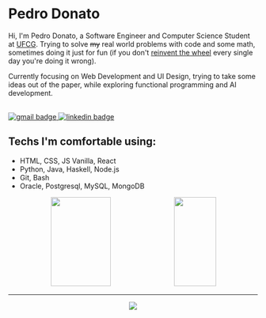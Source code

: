 # Pedro Donato

Hi, I'm Pedro Donato, a Software Engineer and Computer Science Student at [UFCG]().
Trying to solve ~~my~~ real world problems with code and some math, sometimes doing it just for fun
(if you don't [reinvent the wheel](https://xkcd.com/2140) every single day you're doing it wrong).

Currently focusing on Web Development and UI Design, trying to take some ideas out of the paper, while
exploring functional programming and AI development.

<br/>
<div>
  <a href='mailto:pedro.neto@ccc.ufcg.edu.br' target="_blank">
    <img alt='gmail badge' src='https://img.shields.io/badge/gmail-fafafa?style=for-the-badge&logo=gmail&logoColor=fafafa&color=2f2f2f' title='Gmail'>
  </a>
  <a href='https://www.linkedin.com/in/pedro-donato/' target="_blank">
    <img alt='linkedin badge' src='https://img.shields.io/badge/LinkedIn-fafafa?style=for-the-badge&logo=Linkedin&color=2f2f2f' title='LinkedIn'>
  </a>
</div>

## Techs I'm comfortable using:

- HTML, CSS, JS Vanilla, React
- Python, Java, Haskell, Node.js
- Git, Bash
- Oracle, Postgresql, MySQL, MongoDB

<div align='center'>
  <img width='49%' height="180em" src='https://github-readme-stats.vercel.app/api?username=pedrodcn&cache_seconds=2&show_icons=true&hide=contribs,issues&line_height=30&hide_border=true&title_color=e5e5e5&text_color=fafafa&icon_color=e5e5e5&bg_color=2f2f2f'>
  <img width='41%' height="180em" src='https://github-readme-stats.vercel.app/api/top-langs/?username=pedrodcn&hide_border=true&title_color=e5e5e5&text_color=fafafa&bg_color=2f2f2f&layout=compact'>
</div>

---

<div align='center'>
  <a href='https://deathgenerator.com/' target='_blank'>
    <img src='https://user-images.githubusercontent.com/45217189/192162160-f36abb87-0530-4d1b-9d96-887ac1816572.png'>
  </a>
</div>
